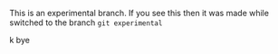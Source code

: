 This is an experimental branch. If you see this then it was made while switched to the branch `git experimental`

k bye